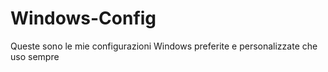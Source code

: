 # Windows-Config
Queste sono le mie configurazioni Windows preferite e personalizzate che uso sempre
